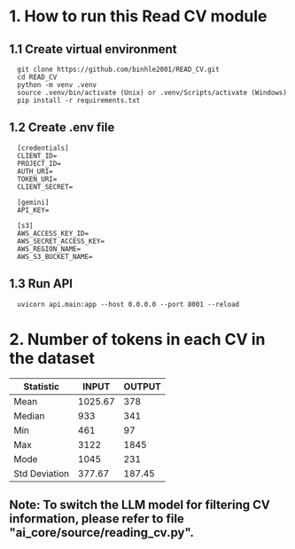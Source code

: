 # 1. How to run this Read CV module
## 1.1 Create virtual environment
```
  git clone https://github.com/binhle2001/READ_CV.git
  cd READ_CV
  python -m venv .venv
  source .venv/bin/activate (Unix) or .venv/Scripts/activate (Windows)
  pip install -r requirements.txt
```
## 1.2 Create .env file
```
  [credentials]
  CLIENT_ID=
  PROJECT_ID=
  AUTH_URI=
  TOKEN_URI=
  CLIENT_SECRET=
  
  [gemini]
  API_KEY=
   
  [s3]
  AWS_ACCESS_KEY_ID=
  AWS_SECRET_ACCESS_KEY=
  AWS_REGION_NAME=
  AWS_S3_BUCKET_NAME=
```
## 1.3 Run API
```
  uvicorn api.main:app --host 0.0.0.0 --port 8001 --reload
```
# 2. Number of tokens in each CV in the dataset
| Statistic      | INPUT    | OUTPUT    |
|----------------|----------|----------|
| Mean           | 1025.67  | 378  |
| Median         | 933 | 341 |
| Min            | 461  |97  |
| Max            | 3122  |1845 |
| Mode           | 1045  | 231 |
| Std Deviation  | 377.67 |  187.45 |
## Note: To switch the LLM model for filtering CV information, please refer to file "ai_core/source/reading_cv.py".
